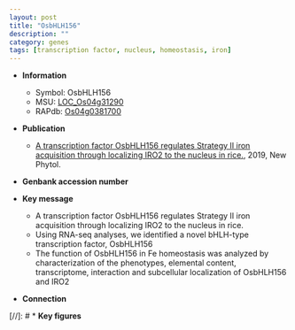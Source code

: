```yaml
---
layout: post
title: "OsbHLH156"
description: ""
category: genes
tags: [transcription factor, nucleus, homeostasis, iron]
---
```


* **Information**  
    + Symbol: OsbHLH156  
    + MSU: [LOC_Os04g31290](http://rice.plantbiology.msu.edu/cgi-bin/ORF_infopage.cgi?orf=LOC_Os04g31290)  
    + RAPdb: [Os04g0381700](http://rapdb.dna.affrc.go.jp/viewer/gbrowse_details/irgsp1?name=Os04g0381700)  

* **Publication**  
    + [A transcription factor OsbHLH156 regulates Strategy II iron acquisition through localizing IRO2 to the nucleus in rice.](http://www.ncbi.nlm.nih.gov/pubmed?term=A+transcription+factor+OsbHLH156+regulates+Strategy+II+iron+acquisition+through+localizing+IRO2+to+the+nucleus+in+rice.%5BTitle%5D), 2019, New Phytol.

* **Genbank accession number**  

* **Key message**  
    + A transcription factor OsbHLH156 regulates Strategy II iron acquisition through localizing IRO2 to the nucleus in rice.
    + Using RNA-seq analyses, we identified a novel bHLH-type transcription factor, OsbHLH156
    + The function of OsbHLH156 in Fe homeostasis was analyzed by characterization of the phenotypes, elemental content, transcriptome, interaction and subcellular localization of OsbHLH156 and IRO2

* **Connection**  

[//]: # * **Key figures**  



